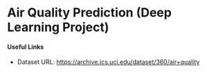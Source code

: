 # Air Quality Prediction (Deep Learning Project)

#### Useful Links
* Dataset URL: https://archive.ics.uci.edu/dataset/360/air+quality
